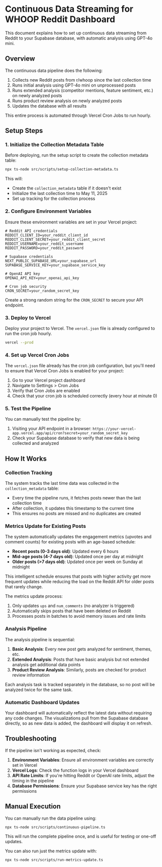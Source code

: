 # Continuous Data Streaming for WHOOP Reddit Dashboard

This document explains how to set up continuous data streaming from Reddit to your Supabase database, with automatic analysis using GPT-4o mini.

## Overview

The continuous data pipeline does the following:

1. Collects new Reddit posts from r/whoop since the last collection time
2. Runs initial analysis using GPT-4o mini on unprocessed posts
3. Runs extended analysis (competitor mentions, feature sentiment, etc.) on newly analyzed posts
4. Runs product review analysis on newly analyzed posts
5. Updates the database with all results

This entire process is automated through Vercel Cron Jobs to run hourly.

## Setup Steps

### 1. Initialize the Collection Metadata Table

Before deploying, run the setup script to create the collection metadata table:

```bash
npx ts-node src/scripts/setup-collection-metadata.ts
```

This will:
- Create the `collection_metadata` table if it doesn't exist
- Initialize the last collection time to May 11, 2025
- Set up tracking for the collection process

### 2. Configure Environment Variables

Ensure these environment variables are set in your Vercel project:

```
# Reddit API credentials
REDDIT_CLIENT_ID=your_reddit_client_id
REDDIT_CLIENT_SECRET=your_reddit_client_secret
REDDIT_USERNAME=your_reddit_username
REDDIT_PASSWORD=your_reddit_password

# Supabase credentials
NEXT_PUBLIC_SUPABASE_URL=your_supabase_url
SUPABASE_SERVICE_KEY=your_supabase_service_key

# OpenAI API key
OPENAI_API_KEY=your_openai_api_key

# Cron job security
CRON_SECRET=your_random_secret_key
```

Create a strong random string for the `CRON_SECRET` to secure your API endpoint.

### 3. Deploy to Vercel

Deploy your project to Vercel. The `vercel.json` file is already configured to run the cron job hourly.

```bash
vercel --prod
```

### 4. Set up Vercel Cron Jobs

The `vercel.json` file already has the cron job configuration, but you'll need to ensure that Vercel Cron Jobs is enabled for your project:

1. Go to your Vercel project dashboard
2. Navigate to Settings > Cron Jobs
3. Verify that Cron Jobs are enabled
4. Check that your cron job is scheduled correctly (every hour at minute 0)

### 5. Test the Pipeline

You can manually test the pipeline by:

1. Visiting your API endpoint in a browser: `https://your-vercel-app.vercel.app/api/cron?secret=your_random_secret_key`
2. Check your Supabase database to verify that new data is being collected and analyzed

## How It Works

### Collection Tracking

The system tracks the last time data was collected in the `collection_metadata` table:

- Every time the pipeline runs, it fetches posts newer than the last collection time
- After collection, it updates this timestamp to the current time
- This ensures no posts are missed and no duplicates are created

### Metrics Update for Existing Posts

The system automatically updates the engagement metrics (upvotes and comment counts) for existing posts with an age-based schedule:

- **Recent posts (0-3 days old)**: Updated every 6 hours
- **Mid-age posts (4-7 days old)**: Updated once per day at midnight
- **Older posts (>7 days old)**: Updated once per week on Sunday at midnight

This intelligent schedule ensures that posts with higher activity get more frequent updates while reducing the load on the Reddit API for older posts that rarely change.

The metrics update process:
1. Only updates `ups` and `num_comments` (no analyzer is triggered)
2. Automatically skips posts that have been deleted on Reddit
3. Processes posts in batches to avoid memory issues and rate limits

### Analysis Pipeline

The analysis pipeline is sequential:

1. **Basic Analysis**: Every new post gets analyzed for sentiment, themes, etc.
2. **Extended Analysis**: Posts that have basic analysis but not extended analysis get additional data points
3. **Product Review Analysis**: Similarly, posts are checked for product review information

Each analysis task is tracked separately in the database, so no post will be analyzed twice for the same task.

### Automatic Dashboard Updates

Your dashboard will automatically reflect the latest data without requiring any code changes. The visualizations pull from the Supabase database directly, so as new data is added, the dashboard will display it on refresh.

## Troubleshooting

If the pipeline isn't working as expected, check:

1. **Environment Variables**: Ensure all environment variables are correctly set in Vercel
2. **Vercel Logs**: Check the function logs in your Vercel dashboard
3. **API Rate Limits**: If you're hitting Reddit or OpenAI rate limits, adjust the timing in the pipeline
4. **Database Permissions**: Ensure your Supabase service key has the right permissions

## Manual Execution

You can manually run the data pipeline using:

```bash
npx ts-node src/scripts/continuous-pipeline.ts
```

This will run the complete pipeline once, and is useful for testing or one-off updates.

You can also run just the metrics update with:

```bash
npx ts-node src/scripts/run-metrics-update.ts
``` 
